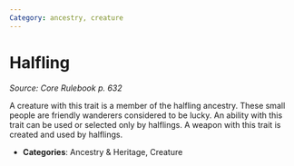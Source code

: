 ```yaml
---
Category: ancestry, creature
---
```

# Halfling  
*Source: Core Rulebook p. 632*  

A creature with this trait is a member of the halfling ancestry. These small people are friendly wanderers considered to be lucky. An ability with this trait can be used or selected only by halflings. A weapon with this trait is created and used by halflings.

- **Categories**: Ancestry & Heritage, Creature